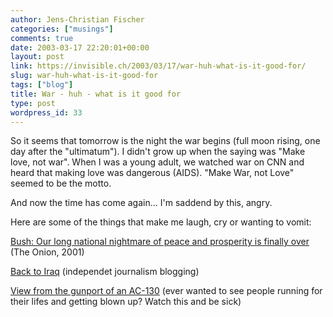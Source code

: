 ```yaml
---
author: Jens-Christian Fischer
categories: ["musings"]
comments: true
date: 2003-03-17 22:20:01+00:00
layout: post
link: https://invisible.ch/2003/03/17/war-huh-what-is-it-good-for/
slug: war-huh-what-is-it-good-for
tags: ["blog"]
title: War - huh - what is it good for
type: post
wordpress_id: 33
---
```


So it seems that tomorrow is the night the war begins (full moon rising, one day after the "ultimatum"). I didn't grow up when the saying was "Make love, not war". When I was a young adult, we watched war on CNN and heard that making love was dangerous (AIDS). "Make War, not Love" seemed to be the motto. 

And now the time has come again... I'm saddend by this, angry. 

Here are some of the things that make me laugh, cry or wanting to vomit:

[Bush: Our long national nightmare of peace and prosperity is finally over](https://www.theonion.com/onion3701/bush_nightmare.html)  (The Onion, 2001)  

[Back to Iraq](https://www.back-to-iraq.com/) (independet journalism blogging)   

[View from the gunport of an AC-130](https://www.back-to-iraq.com/archives/000123.php#000123) (ever wanted to see people running for their lifes and getting blown up? Watch this and be sick)
